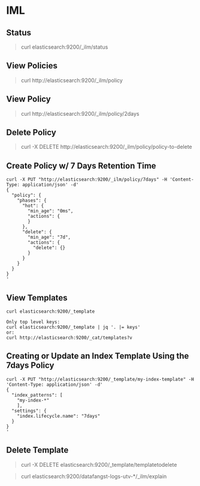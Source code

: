 # IML
## Status
> curl elasticsearch:9200/_ilm/status

## View Policies
> curl http://elasticsearch:9200/_ilm/policy

## View Policy
> curl http://elasticsearch:9200/_ilm/policy/2days

## Delete Policy
> curl -X DELETE http://elasticsearch:9200/_ilm/policy/policy-to-delete

## Create Policy w/ 7 Days Retention Time
```
curl -X PUT "http://elasticsearch:9200/_ilm/policy/7days" -H 'Content-Type: application/json' -d'
{
  "policy": {
    "phases": {
      "hot": {
        "min_age": "0ms",
        "actions": {
        }
      },
      "delete": {
        "min_age": "7d",
        "actions": {
          "delete": {}
        }
      }
    }
  }
}
'
```

## View Templates
```
curl elasticsearch:9200/_template

Only top level keys:
curl elasticsearch:9200/_template | jq '. |= keys'
or:
curl http://elasticsearch:9200/_cat/templates?v

```

## Creating or Update an Index Template Using the 7days Policy
```
curl -X PUT "http://elasticsearch:9200/_template/my-index-template" -H 'Content-Type: application/json' -d'
{
  "index_patterns": [
    "my-index-*"
    ],
  "settings": {
    "index.lifecycle.name": "7days"
  }
}
'
```

## Delete Template
> curl -X DELETE elasticsearch:9200/_template/templatetodelete

> curl elasticsearch:9200/datafangst-logs-utv-*/_ilm/explain
